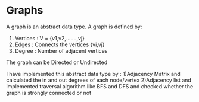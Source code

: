 # Graphs

A graph is an abstract data type. A graph is defined by:
1) Vertices : V = {v1,v2,.......,vj}
2) Edges : Connects the vertices {vi,vj}
3) Degree : Number of adjacent vertices

The graph can be Directed or Undirected

I have implemented this abstract data type by :
1)Adjacency Matrix and calculated the in and out degrees of each node/vertex
2)Adjacency list and implemented traversal algorithm like BFS and DFS and checked whether the graph is strongly connected or not


